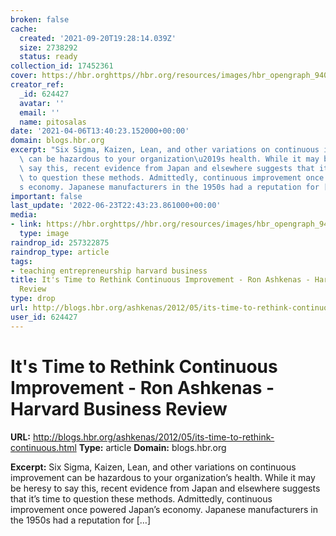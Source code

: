 ```yaml
---
broken: false
cache:
  created: '2021-09-20T19:28:14.039Z'
  size: 2738292
  status: ready
collection_id: 17452361
cover: https://hbr.orghttps//hbr.org/resources/images/hbr_opengraph_940x490.png
creator_ref:
  _id: 624427
  avatar: ''
  email: ''
  name: pitosalas
date: '2021-04-06T13:40:23.152000+00:00'
domain: blogs.hbr.org
excerpt: "Six Sigma, Kaizen, Lean, and other variations on continuous improvement\
  \ can be hazardous to your organization\u2019s health. While it may be heresy to\
  \ say this, recent evidence from Japan and elsewhere suggests that it\u2019s time\
  \ to question these methods. Admittedly, continuous improvement once powered Japan\u2019\
  s economy. Japanese manufacturers in the 1950s had a reputation for [\u2026]"
important: false
last_update: '2022-06-23T22:43:23.861000+00:00'
media:
- link: https://hbr.orghttps//hbr.org/resources/images/hbr_opengraph_940x490.png
  type: image
raindrop_id: 257322875
raindrop_type: article
tags:
- teaching entrepreneurship harvard business
title: It's Time to Rethink Continuous Improvement - Ron Ashkenas - Harvard Business
  Review
type: drop
url: http://blogs.hbr.org/ashkenas/2012/05/its-time-to-rethink-continuous.html
user_id: 624427
---
```


# It's Time to Rethink Continuous Improvement - Ron Ashkenas - Harvard Business Review

**URL:** http://blogs.hbr.org/ashkenas/2012/05/its-time-to-rethink-continuous.html
**Type:** article
**Domain:** blogs.hbr.org

**Excerpt:** Six Sigma, Kaizen, Lean, and other variations on continuous improvement can be hazardous to your organization’s health. While it may be heresy to say this, recent evidence from Japan and elsewhere suggests that it’s time to question these methods. Admittedly, continuous improvement once powered Japan’s economy. Japanese manufacturers in the 1950s had a reputation for […]
